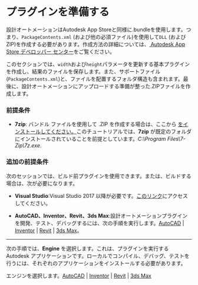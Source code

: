 # プラグインを準備する

設計オートメーションはAutodesk App Storeと同様に.bundleを使用します。つまり、`PackageContents.xml` (および他の必須ファイル)を使用して`DLL` (およびZIP)を作成する必要があります。作成方法の詳細については、[ Autodesk App Store デベロッパー センター](https://www.autodesk.com/developer-network/app-store)をご覧ください。

このセクションでは、`width`および`height`パラメータを更新する基本プラグインを作成し、結果のファイルを保存します。また、サポートファイル(`PackageContents.xml`)と、ファイルを配置するフォルダ構造も含まれます。最後に、設計オートメーションにアップロードする準備が整った.ZIPファイルを作成します。

### 前提条件

- **7zip**\: バンドル ファイルを使用して .ZIP を作成する場合は、ここから [をインストールしてください。](https://www.7-zip.org/)このチュートリアルでは、**7zip** が既定のフォルダにインストールされていることを前提としています。_C:\\Program Files\\7-Zip\\7z.exe_.

### 追加の前提条件 

次のセッションでは、ビルド前プラグインを使用できます。または、ビルドする場合は、次が必要になります。

- **Visual Studio**:Visual Studio 2017 以降が必要です。[このリンク](https://visualstudio.microsoft.com/vs/)にアクセスしてください。

- **AutoCAD、Inventor、Revit、3ds Max**:設計オートメーションプラグインを開発、テスト、デバッグするには、次の手順を実行します。[AutoCAD](https://www.autodesk.com/products/autocad/overview) | [Inventor](https://www.autodesk.com/products/inventor/overview) | [Revit](https://www.autodesk.com/products/revit/overview) | [3ds Max](https://www.autodesk.com/products/3ds-max/overview)。

***

次の手順では、**Engine** を選択します。これは、プラグインを実行する Autodesk アプリケーションです。ローカルでコンパイル、デバッグ、テストを行うには、それぞれのアプリケーションをインストールする必要があります。

エンジンを選択します。[AutoCAD](/ja_jp/designautomation/appbundle/engines/autocad) | [Inventor](/ja_jp/designautomation/appbundle/engines/inventor) | [Revit](/ja_jp/designautomation/appbundle/engines/revit) | [3ds Max](/ja_jp/designautomation/appbundle/engines/max)